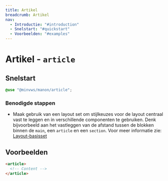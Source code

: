 ```yaml
---
title: Artikel
breadcrumb: Artikel
nav:
  - Introductie: "#introduction"
  - Snelstart: "#quickstart"
  - Voorbeelden: "#examples"
---
```


<h1 id="introduction">Artikel - <code>article</code></h1>

<h2 id="quickstart">Snelstart</h2>

```scss
@use "@minvws/manon/article";
```

### Benodigde stappen

- Maak gebruik van een layout set om stijlkeuzes voor de layout centraal vast te
  leggen en in verschillende componenten te gebruiken. Denk bijvoorbeeld aan het
  vastleggen van de afstand tussen de blokken binnen de `main`, een `article` en
  een `section`. Voor meer informatie zie:
  [Layout-basisset](/components/layout/layout-set)

<h2 id="examples">Voorbeelden</h2>

```html
<article>
  <!-- Content -->
</article>
```
